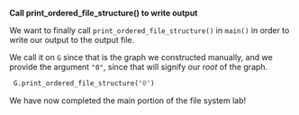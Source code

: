 <!---title{Using print_ordered_file_structure() in main()}--->

<!--badges={Python:18,Algorithms:18}-->

<!--concepts={useOfGraphs, Depth First Search (DFS)}-->
**Call print_ordered_file_structure() to write output**

We want to finally call `print_ordered_file_structure()` in `main()` in order to write our output to the output file. 

We call it on `G` since that is the graph we constructed manually, and we provide the argument `"0"`, since that will signify our *root* of the graph.

```python
 G.print_ordered_file_structure("0")
```

We have now completed the main portion of the file system lab!



